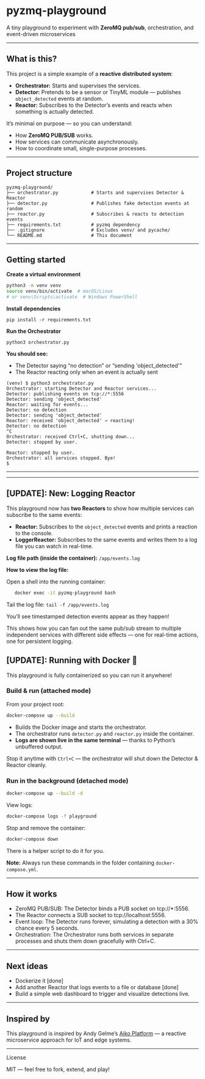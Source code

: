 # pyzmq-playground

A tiny playground to experiment with **ZeroMQ pub/sub**, orchestration, and event-driven microservices

---

## What is this?

This project is a simple example of a **reactive distributed system**:
- **Orchestrator:** Starts and supervises the services.
- **Detector:** Pretends to be a sensor or TinyML module — publishes `object_detected` events at random.
- **Reactor:** Subscribes to the Detector’s events and reacts when something is actually detected.

It’s minimal on purpose — so you can understand:
- How **ZeroMQ PUB/SUB** works.
- How services can communicate asynchronously.
- How to coordinate small, single-purpose processes.

---

## Project structure
```
pyzmq-playground/
├── orchestrator.py            # Starts and supervises Detector & Reactor
├── detector.py                # Publishes fake detection events at random
├── reactor.py                 # Subscribes & reacts to detection events
├── requirements.txt           # pyzmq dependency
├── .gitignore                 # Excludes venv/ and pycache/
└── README.md                  # This document
```

---

## Getting started

**Create a virtual environment**

   ```bash
   python3 -m venv venv
   source venv/bin/activate  # macOS/Linux
   # or venv\Scripts\activate  # Windows PowerShell
```

**Install dependencies**
```
pip install -r requirements.txt
```

**Run the Orchestrator**
```
python3 orchestrator.py
```

**You should see:**
- The Detector saying “no detection” or “sending 'object_detected'”
- The Reactor reacting only when an event is actually sent

```
(venv) $ python3 orchestrator.py
Orchestrator: starting Detector and Reactor services...
Detector: publishing events on tcp://*:5556
Detector: sending 'object_detected'
Reactor: waiting for events...
Detector: no detection
Detector: sending 'object_detected'
Reactor: received 'object_detected' → reacting!
Detector: no detection
^C
Orchestrator: received Ctrl+C, shutting down...
Detector: stopped by user.

Reactor: stopped by user.
Orchestrator: all services stopped. Bye!
$
```
---

---

## [UPDATE]: New: Logging Reactor

This playground now has **two Reactors** to show how multiple services can subscribe to the same events:

- **Reactor:** Subscribes to the `object_detected` events and prints a reaction to the console.
- **LoggerReactor:** Subscribes to the same events and writes them to a log file you can watch in real-time.

**Log file path (inside the container):**
`/app/events.log`

**How to view the log file:**

Open a shell into the running container:
```bash
   docker exec -it pyzmq-playground bash
```
Tail the log file:
```tail -f /app/events.log```

You’ll see timestamped detection events appear as they happen!

This shows how you can fan out the same pub/sub stream to multiple independent services with different side effects — one for real-time actions, one for persistent logging.


## [UPDATE]: Running with Docker 🐳

This playground is fully containerized so you can run it anywhere!

### Build & run (attached mode)

From your project root:
```bash
docker-compose up --build
```

- Builds the Docker image and starts the orchestrator.
- The orchestrator runs `detector.py` and `reactor.py` inside the container.
- **Logs are shown live in the same terminal** — thanks to Python’s unbuffered output.

Stop it anytime with `Ctrl+C` — the orchestrator will shut down the Detector & Reactor cleanly.

### Run in the background (detached mode)

```bash
docker-compose up --build -d
```

View logs:
```bash
docker-compose logs -f playground
```

Stop and remove the container:
```bash
docker-compose down
```

There is a helper script to do it for you.

**Note:** Always run these commands in the folder containing `docker-compose.yml`.

---

## How it works
- ZeroMQ PUB/SUB: The Detector binds a PUB socket on tcp://*:5556.
- The Reactor connects a SUB socket to tcp://localhost:5556.
- Event loop: The Detector runs forever, simulating a detection with a 30% chance every 5 seconds.
- Orchestration: The Orchestrator runs both services in separate processes and shuts them down gracefully with Ctrl+C.

---

## Next ideas

- Dockerize it [done]
- Add another Reactor that logs events to a file or database [done]
- Build a simple web dashboard to trigger and visualize detections live.


---

## Inspired by
This playground is inspired by Andy Gelme’s [Aiko Platform](https://github.com/geekscape) — a reactive microservice approach for IoT and edge systems.

---

License

MIT — feel free to fork, extend, and play!
